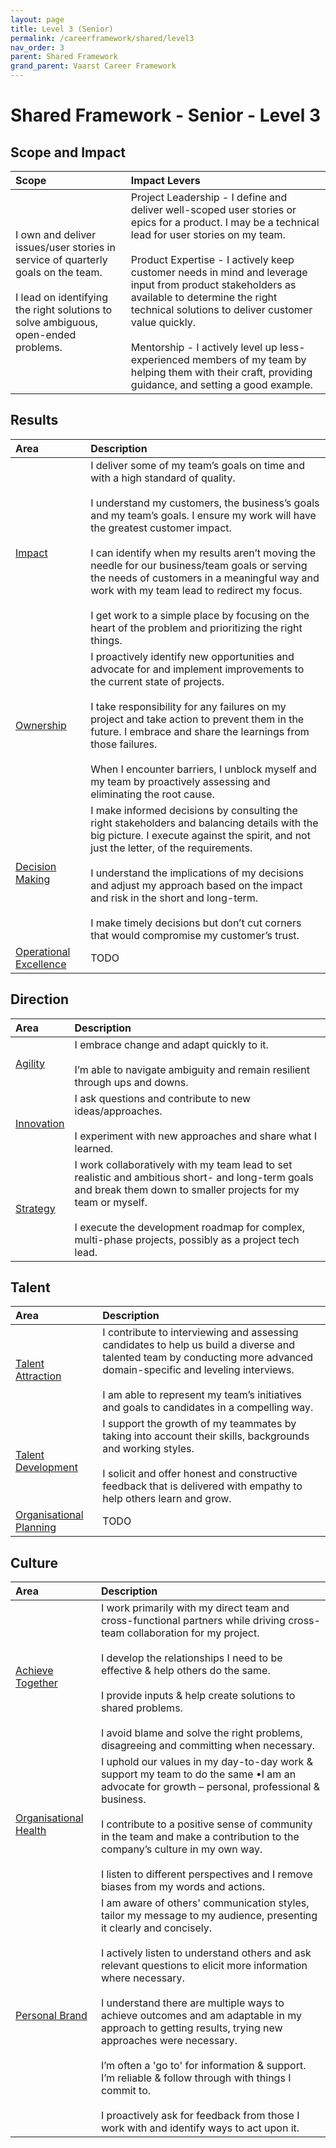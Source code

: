 ```yaml
---
layout: page
title: Level 3 (Senior)
permalink: /careerframework/shared/level3
nav_order: 3
parent: Shared Framework
grand_parent: Vaarst Career Framework
---
```


# Shared Framework - Senior - Level 3

## Scope and Impact

| Scope        | Impact Levers     |
|:-------------|:------------------|
|I own and deliver issues/user stories in service of quarterly goals on the team. <br><br> I lead on identifying the right solutions to solve ambiguous, open-ended problems. | Project Leadership - I define and deliver well-scoped user stories or epics for a product. I may be a technical lead for user stories on my team. <br><br> Product Expertise - I actively keep customer needs in mind and leverage input from product stakeholders as available to determine the right technical solutions to deliver customer value quickly. <br><br> Mentorship - I actively level up less-experienced members of my team by helping them with their craft, providing guidance, and setting a good example. |

## Results

|Area          | Description       |
|:-------------|:------------------|
| [Impact](/careerframework/shared#impact) | I deliver some of my team’s goals on time and with a high standard of quality. <br><br> I understand my customers, the business’s goals and my team’s goals. I ensure my work will have the greatest customer impact. <br><br> I can identify when my results aren’t moving the needle for our business/team goals or serving the needs of customers in a meaningful way and work with my team lead to redirect my focus. <br><br> I get work to a simple place by focusing on the heart of the problem and prioritizing the right things. |
| [Ownership](/careerframework/shared#ownership) | I proactively identify new opportunities and advocate for and implement improvements to the current state of projects. <br><br> I take responsibility for any failures on my project and take action to prevent them in the future. I embrace and share the learnings from those failures. <br><br> When I encounter barriers, I unblock myself and my team by proactively assessing and eliminating the root cause.|
| [Decision Making](/careerframework/shared#decision-making) | I make informed decisions by consulting the right stakeholders and balancing details with the big picture. I execute against the spirit, and not just the letter, of the requirements. <br><br> I understand the implications of my decisions and adjust my approach based on the impact and risk in the short and long-term. <br><br> I make timely decisions but don’t cut corners that would compromise my customer’s trust. |
| [Operational Excellence](/careerframework/shared#operational-excellence) | TODO |

## Direction

|Area          | Description       |
|:-------------|:------------------|
| [Agility](/careerframework/shared#agility) | I embrace change and adapt quickly to it. <br><br> I’m able to navigate ambiguity and remain resilient through ups and downs. |
| [Innovation](/careerframework/shared#innovation) | I ask questions and contribute to new ideas/approaches. <br><br> I experiment with new approaches and share what I learned.|
| [Strategy](/careerframework/shared#strategy) | I work collaboratively with my team lead to set realistic and ambitious short- and long-term goals and break them down to smaller projects for my team or myself. <br><br> I execute the development roadmap for complex, multi-phase projects, possibly as a project tech lead.|

## Talent

|Area          | Description       |
|:-------------|:------------------|
| [Talent Attraction](/careerframework/shared#talent-attraction) | I contribute to interviewing and assessing candidates to help us build a diverse and talented team by conducting more advanced domain-specific and leveling interviews. <br><br> I am able to represent my team’s initiatives and goals to candidates in a compelling way. |
| [Talent Development](/careerframework/shared#talent-development) | I support the growth of my teammates by taking into account their skills, backgrounds and working styles. <br><br> I solicit and offer honest and constructive feedback that is delivered with empathy to help others learn and grow. |
| [Organisational Planning](/careerframework/shared#organisational-planning) | TODO |

## Culture 

|Area          | Description       |
|:-------------|:------------------|
| [Achieve Together](/careerframework/shared#achieve-together) | I work primarily with my direct team and cross-functional partners while driving cross-team collaboration for my project. <br><br> I develop the relationships I need to be effective & help others do the same. <br><br> I provide inputs & help create solutions to shared problems. <br><br> I avoid blame and solve the right problems, disagreeing and committing when necessary. |
| [Organisational Health](/careerframework/shared#organisational-health) | I uphold our values in my day-to-day work & support my team to do the same •I am an advocate for growth – personal, professional & business. <br><br> I contribute to a positive sense of community in the team and make a contribution to the company’s culture in my own way. <br><br> I listen to different perspectives and I remove biases from my words and actions.|
| [Personal Brand](/careerframework/shared#personal-brand) | I am aware of others' communication styles, tailor my message to my audience, presenting it clearly and concisely. <br><br> I actively listen to understand others and ask relevant questions to elicit more information where necessary. <br><br> I understand there are multiple ways to achieve outcomes and am adaptable in my approach to getting results, trying new approaches were necessary. <br><br> I’m often a 'go to' for information & support. I’m reliable & follow through with things I commit to. <br><br> I proactively ask for feedback from those I work with and identify ways to act upon it. |